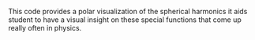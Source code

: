 This code provides a polar visualization of the spherical harmonics it aids student to have a visual insight on these special functions that come up really often in physics.
